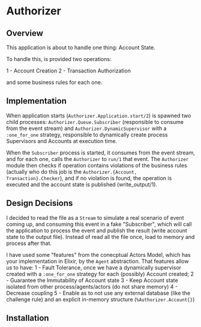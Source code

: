 # Authorizer

## Overview
This application is about to handle one thing: Account State.

To handle this, is provided two operations:
  
  1 - Account Creation
  2 - Transaction Authorization

and some business rules for each one.

## Implementation
When application starts (`Authorizer.Application.start/2`) is spawned two child processes: `Authorizer.Queue.Subscriber` (responsible to consume from the event stream) and `Authorizer.DynamicSupervisor` with a `:one_for_one` strategy, responsible to dynamically create process Supervisors and Accounts at execution time.

When the `Subscriber` process is started, it consumes from the event stream, and for each one, calls the `Authorizer` to `run/1` that event. The `Authorizer` module then checks if operation contains violations of the business rules (actually who do this job is the `Authorizer.{Account, Transaction}.Checker`), and if no violation is found, the operation is executed and the account state is published (write_output/1).

## Design Decisions
I decided to read the file as a `Stream` to simulate a real scenario of event coming up, and consuming this event in a fake "Subscriber", which will call the application to process the event and publish the result (write account state to the output file). Instead of read all the file once, load to memory and process after that.

I have used some "features" from the conecptual Actors Model, which has your implementation in Elixir, by the `Agent` abstraction. That features allow us to have:
  1 - Fault Tolerance, once we have a dynamically supervisor created with a `:one_for_one` strategy for each (possibly) Account created;
  2 - Guarantee the Immutability of Account state
  3 - Keep Account state isolated from other process/agents/actors (do not share memory)
  4 - Decrease coupling 
  5 - Enable as to not use any external database (like the challenge rule) and an explicit in-memory structure (`%Authorizer.Account{}`)

## Installation